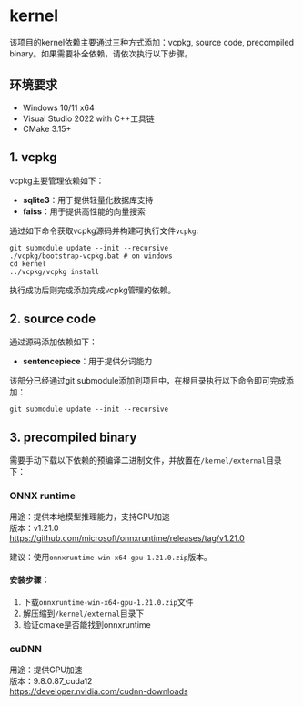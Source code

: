 ﻿# kernel
该项目的kernel依赖主要通过三种方式添加：vcpkg, source code, precompiled binary。如果需要补全依赖，请依次执行以下步骤。

## 环境要求
- Windows 10/11 x64
- Visual Studio 2022 with C++工具链
- CMake 3.15+

## 1. vcpkg
vcpkg主要管理依赖如下：
+ **sqlite3**：用于提供轻量化数据库支持
+ **faiss**：用于提供高性能的向量搜索

通过如下命令获取vcpkg源码并构建可执行文件`vcpkg`:
```shell
git submodule update --init --recursive
./vcpkg/bootstrap-vcpkg.bat # on windows
cd kernel
../vcpkg/vcpkg install
```
执行成功后则完成添加完成vcpkg管理的依赖。

## 2. source code
通过源码添加依赖如下：
+ **sentencepiece**：用于提供分词能力

该部分已经通过git submodule添加到项目中，在根目录执行以下命令即可完成添加：
```shell
git submodule update --init --recursive
```

## 3. precompiled binary
需要手动下载以下依赖的预编译二进制文件，并放置在`/kernel/external`目录下：

### ONNX runtime
用途：提供本地模型推理能力，支持GPU加速  
版本：v1.21.0  
https://github.com/microsoft/onnxruntime/releases/tag/v1.21.0

建议：使用`onnxruntime-win-x64-gpu-1.21.0.zip`版本。
#### 安装步骤：
1. 下载`onnxruntime-win-x64-gpu-1.21.0.zip`文件
2. 解压缩到`/kernel/external`目录下
3. 验证cmake是否能找到onnxruntime

### cuDNN
用途：提供GPU加速  
版本：9.8.0.87_cuda12  
https://developer.nvidia.com/cudnn-downloads

